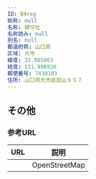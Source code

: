 ```yaml
---
ID: B4rxg
総称: null
名称: 鎮守社
名称読み: null
別名: null
都道府県: 山口県
区域: 光市
緯度: 33.985063
経度: 131.998928
郵便番号: 7430103
住所: 山口県光市岩田山９５７
---
```


## その他

### 参考URL

| URL | 説明          |
| --- | ------------- |
|     | OpenStreetMap |
